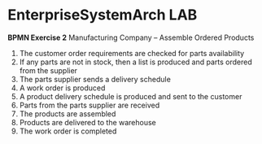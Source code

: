 # EnterpriseSystemArch LAB
**BPMN Exercise 2**
Manufacturing Company – Assemble Ordered Products 
1. The customer order requirements are checked for parts availability
2. If any parts are not in stock, then a list is produced and parts ordered from the supplier
3. The parts supplier sends a delivery schedule
4. A work order is produced
5. A product delivery schedule is produced and sent to the customer
6. Parts from the parts supplier are received
7. The products are assembled
8. Products are delivered to the warehouse
9. The work order is completed
